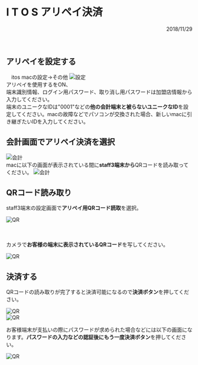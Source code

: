 # I T O S アリペイ決済
<div align="right">2018/11/29</div><br><br>



## アリペイを設定する
　itos macの設定->その他
![設定](./itos_aripay/1.png "設定")<br>
 アリペイを使用するをON、<br>
 端末識別情報、ログイン用パスワード、取り消し用パスワードは加盟店情報から入力してください。<br>
 端末のユニークなIDは"0001"などの**他の会計端末と被らないユニークなID**を設定してください。macの故障などでパソコンが交換された場合、新しいmacに引き継ぎたいIDを入力してください。

## 会計画面でアリペイ決済を選択
![会計](./itos_aripay/2.png "会計")<br>
macに以下の画面が表示されている間に**staff3端末から**QRコードを読み取ってください。
![会計](./itos_aripay/3.png "会計")<br>

## QRコード読み取り
staff3端末の設定画面で**アリペイ用QRコード読取**を選択。

![QR](./itos_aripay/4.png "QR")<br><br><br>


カメラで**お客様の端末に表示されているQRコード**を写してください。

![QR](./itos_aripay/5.png "QR")<br>

## 決済する

QRコードの読み取りが完了すると決済可能になるので**決済ボタン**を押してください。

![QR](./itos_aripay/6.png "QR")<br>
![QR](./itos_aripay/7.png "QR")<br>

お客様端末が支払いの際にパスワードが求められた場合などには以下の画面になります。**パスワードの入力などの認証後にもう一度決済ボタン**を押してください。

![QR](./itos_aripay/8.png "QR")<br>
